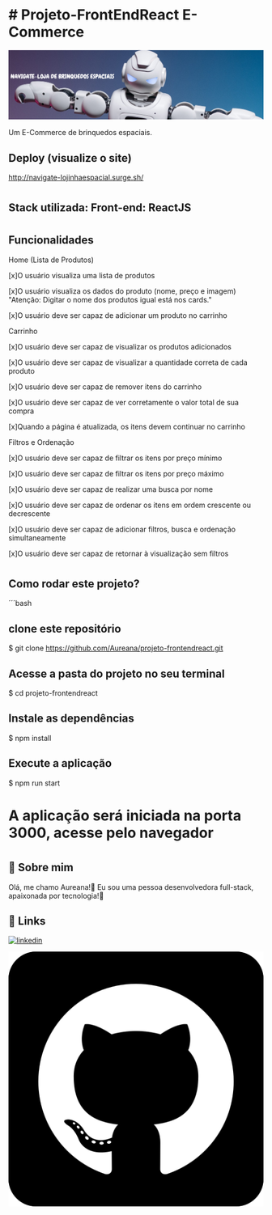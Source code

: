 
# # Projeto-FrontEndReact E-Commerce
![Navigate](./src/imagem/LOGO1.png)

Um E-Commerce de brinquedos espaciais.



## Deploy (visualize o site)


http://navigate-lojinhaespacial.surge.sh/

#
## Stack utilizada: Front-end: ReactJS
#

## Funcionalidades

Home (Lista de Produtos)

 [x]O usuário visualiza uma lista de produtos

 [x]O usuário visualiza os dados do produto (nome, preço e imagem)
 "Atenção: Digitar o nome dos produtos igual está nos cards."

 [x]O usuário deve ser capaz de adicionar um produto no carrinho

Carrinho

 [x]O usuário deve ser capaz de visualizar os produtos adicionados

 [x]O usuário deve ser capaz de visualizar a quantidade correta de cada 
 produto

 [x]O usuário deve ser capaz de remover itens do carrinho

 [x]O usuário deve ser capaz de ver corretamente o valor total de sua 
 compra

 [x]Quando a página é atualizada, os itens devem continuar no carrinho

Filtros e Ordenação

 [x]O usuário deve ser capaz de filtrar os itens por preço mínimo

 [x]O usuário deve ser capaz de filtrar os itens por preço máximo

 [x]O usuário deve ser capaz de realizar uma busca por nome

 [x]O usuário deve ser capaz de ordenar os itens em ordem crescente ou decrescente

 [x]O usuário deve ser capaz de adicionar filtros, busca e ordenação simultaneamente

 [x]O usuário deve ser capaz de retornar à visualização sem filtros

#
## Como rodar este projeto?

´´´bash
## clone este repositório
$ git clone https://github.com/Aureana/projeto-frontendreact.git

## Acesse a pasta do projeto no seu terminal
$ cd projeto-frontendreact

## Instale as dependências
$ npm install

## Execute a aplicação
$ npm run start

# A aplicação será iniciada na porta 3000, acesse pelo navegador


#

#



## 🚀 Sobre mim
 Olá, me chamo Aureana!👋 Eu sou uma pessoa desenvolvedora full-stack, apaixonada por tecnologia!💖



## 🔗 Links

[![linkedin](https://img.shields.io/badge/linkedin-0A66C2?style=for-the-badge&logo=linkedin&logoColor=white)](https://www.linkedin.com/in/aureana-santos-a7091b21b)

[![GitHub](./src/imagem/github2.png)](https://github.com/Aureana)
